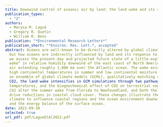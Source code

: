 ```yaml
---
title: Downwind control of oceanic air by land: the land wake and its sensitivity to CO2
publication_types:
  - "2"
authors:
  - Marysa M. Laguë
  - Gregory R. Quetin
  - William R. Boos
publication: "*Environmental Research Letters*"
publication_short: "*Environ. Res. Lett.*, accepted"
abstract: Oceans are well-known to be directly altered by global climate forcings such as greenhouse gas changes,
  but how oceans are indirectly influenced by land and its response to such forcings remains less explored. Here, 
  we assess the present-day and projected future state of a little-explored feature of the climate system – a “land
  wake” in relative humidity downwind of the east coast of North America, consisting of low-humidity continental
  air extending roughly 1,000 km over the Atlantic ocean. The wake exists throughout the year, but is supported by
  high continental temperatures in summer and low continental moisture in winter. The wake is well represented in 
  an ensemble of global climate models (GCMs), qualitatively matching reanalysis data. Under increasing atmospheric 
  CO2, the land wake intensifies in GCM simulations through two pathways: the radiative effects of CO2 on surface
  temperatures, and the biogeochemical effect of CO2 on terrestrial vegetation. Vegetation responses to increased
  CO2 alter the summer wake from Florida to Newfoundland, and both the radiative and biogeochemical effects of CO2
  drive reductions in coastal cloud cover. These changes illustrate the potential of rapidly changing terrestrial
  climate to influence coastal regions and the ocean environment downwind of continents through both light conditions
  and the energy balance of the surface ocean.
date: 2022-09-30
selected: true
url_pdf: pdf/LagueEtAl2022.pdf
---
```

